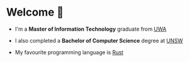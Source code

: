 # Welcome 👋

- I'm a **Master of Information Technology** graduate from [UWA](https://www.uwa.edu.au)

- I also completed a **Bachelor of Computer Science** degree at [UNSW](https://www.unsw.edu.au)

- My favourite programming language is [Rust](https://www.rust-lang.org)
